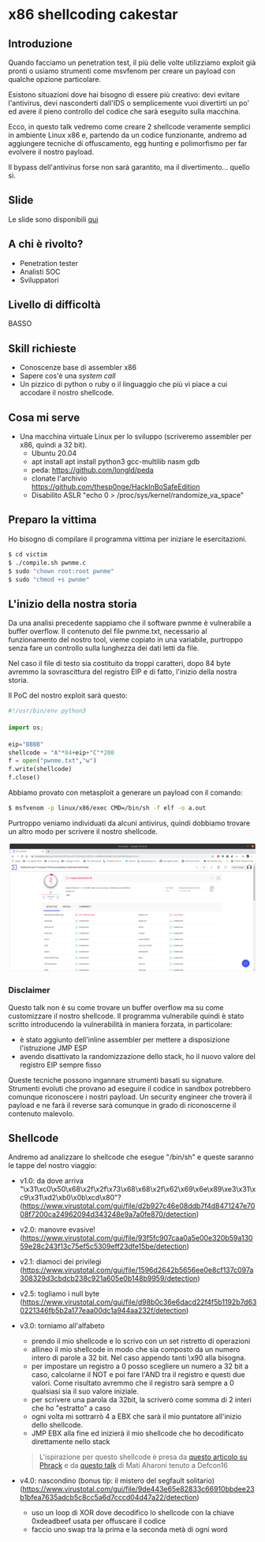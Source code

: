 # x86 shellcoding cakestar

## Introduzione

Quando facciamo un penetration test, il più delle volte utilizziamo exploit già
pronti o usiamo strumenti come msvfenom per creare un payload con qualche
opzione particolare.

Esistono situazioni dove hai bisogno di essere più creativo: devi evitare
l'antivirus, devi nasconderti dall'IDS o semplicemente vuoi divertirti un po'
ed avere il pieno controllo del codice che sarà eseguito sulla macchina.

Ecco, in questo talk vedremo come creare 2 shellcode veramente semplici in
ambiente Linux x86 e, partendo da un codice funzionante, andremo ad aggiungere
tecniche di offuscamento, egg hunting e polimorfismo per far evolvere il nostro
payload.

Il bypass dell'antivirus forse non sarà garantito, ma il divertimento... quello
sì.

## Slide

Le slide sono disponibili [qui](https://docs.google.com/presentation/d/1IbfUypkz_y0By-lPAp0EZFMTUz8DsI6-G2jQcqt6wKU)

## A chi è rivolto?

* Penetration tester 
* Analisti SOC 
* Sviluppatori

## Livello di difficoltà

BASSO

## Skill richieste

* Conoscenze base di assembler x86
* Sapere cos'è una _system call_
* Un pizzico di python o ruby o il linguaggio che più vi piace a cui accodare
  il nostro shellcode.

## Cosa mi serve

* Una macchina virtuale Linux per lo sviluppo (scriveremo assembler per x86, quindi a 32 bit).
  * Ubuntu 20.04
  * apt install apt install python3 gcc-multilib nasm gdb
  * peda: https://github.com/longld/peda
  * clonate l'archivio https://github.com/thesp0nge/HackInBoSafeEdition
  * Disabilito ASLR "echo 0 > /proc/sys/kernel/randomize_va_space"

## Preparo la vittima

Ho bisogno di compilare il programma vittima per iniziare le esercitazioni.

``` sh
$ cd victim
$ ./compile.sh pwnme.c
$ sudo "chown root:root pwnme"
$ sudo "chmod +s pwnme"
```

## L'inizio della nostra storia

Da una analisi precedente sappiamo che il software pwnme è vulnerabile a buffer
overflow. Il contenuto del file pwnme.txt, necessario al funzionamento del
nostro tool, vieme copiato in una variabile, purtroppo senza fare un controllo
sulla lunghezza dei dati letti da file.

Nel caso il file di testo sia costituito da troppi caratteri, dopo 84 byte
avremmo la sovrascittura del registro EIP e di fatto, l'inizio della nostra
storia.

Il PoC del nostro exploit sarà questo:
``` python
#!/usr/bin/env python3

import os;

eip="BBBB"
shellcode = "A"*84+eip+"C"*200
f = open("pwnme.txt","w")
f.write(shellcode)
f.close()
```

Abbiamo provato con metasploit a generare un payload con il comando:

```sh
$ msfvenom -p linux/x86/exec CMD=/bin/sh -f elf -o a.out
```

Purtroppo veniamo individuati da alcuni antivirus, quindi dobbiamo trovare un
altro modo per scrivere il nostro shellcode.

![Il payload di msfvenom su VirusTotal](/images/msfvenom.png)

### Disclaimer

Questo talk non è su come trovare un buffer overflow ma su come customizzare il
nostro shellcode. Il programma vulnerabile quindi è stato scritto introducendo
la vulnerabilità in maniera forzata, in particolare:

* è stato aggiunto dell'inline assembler per mettere a disposizione
  l'istruzione JMP ESP
* avendo disattivato la randomizzazione dello stack, ho il nuovo valore del
  registro EIP sempre fisso

Queste tecniche possono ingannare strumenti basati su signature. Strumenti
evoluti che provano ad eseguire il codice in sandbox potrebbero comunque
riconoscere i nostri payload. Un security engineer che troverà il payload e ne
farà il reverse sarà comunque in grado di riconoscerne il contenuto malevolo.

## Shellcode

Andremo ad analizzare lo shellcode che esegue "/bin/sh" e queste saranno le tappe del nostro viaggio:
* v1.0: da dove arriva
   "\x31\xc0\x50\x68\x2f\x2f\x73\x68\x68\x2f\x62\x69\x6e\x89\xe3\x31\xc9\x31\xd2\xb0\x0b\xcd\x80"?
   (https://www.virustotal.com/gui/file/d2b927c46e08ddb7f4d8471247e7008f7200ca24962094d343248e9a7a0fe870/detection)
* v2.0: manovre evasive! (https://www.virustotal.com/gui/file/93f5fc907caa0a5e00e320b59a13059e28c243f13c75ef5c5309eff23dfe15be/detection)
* v2.1: diamoci dei privilegi (https://www.virustotal.com/gui/file/1596d2642b5656ee0e8cf137c097a308329d3cbdcb238c921a605e0b148b9959/detection)
* v2.5: togliamo i null byte (https://www.virustotal.com/gui/file/d98b0c36e6dacd22f4f5b1192b7d630221346fb5b2a177eaa00dc1a944aa232f/detection)
* v3.0: torniamo all'alfabeto
  + prendo il mio shellcode e lo scrivo con un set ristretto di operazioni
  + allineo il mio shellcode in modo che sia composto da un numero intero di
    parole a 32 bit. Nel caso appendo tanti \x90 alla bisogna.
  + per impostare un registro a 0 posso scegliere un numero a 32 bit a caso,
    calcolarne il NOT e poi fare l'AND tra il registro e questi due valori.
    Come risultato avremmo che il registro sarà sempre a 0 qualsiasi sia il suo
    valore iniziale.
  * per scrivere una parola da 32bit, la scriverò come somma di 2 interi che ho
    "estratto" a caso
  * ogni volta mi sottrarrò 4 a EBX che sarà il mio puntatore all'inizio dello
    shellcode.
  * JMP EBX alla fine ed inizierà il mio shellcode che ho decodificato
    direttamente nello stack

  > L'ispirazione per questo shellcode è presa da [questo articolo su
  > Phrack](http://phrack.org/issues/57/15.html#article) e da [questo
  > talk](https://www.youtube.com/watch?v=gHISpAZiAm0) di Mati Aharoni tenuto a
  > Defcon16
* v4.0: nascondino (bonus tip: il mistero del segfault solitario) (https://www.virustotal.com/gui/file/9de443e65e82833c66910bbdee23b1bfea7635adcb5c8cc5a6d7cccd04d47a22/detection)
  + uso un loop di XOR dove decodifico lo shellcode con la chiave 0xdeadbeef
    usata per offuscare il codice
  + faccio uno swap tra la prima e la seconda metà di ogni word

